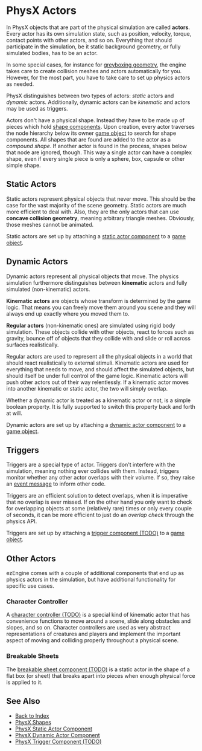 # PhysX Actors

In PhysX objects that are part of the physical simulation are called **actors**. Every actor has its own simulation state, such as position, velocity, torque, contact points with other actors, and so on. Everything that should participate in the simulation, be it static background geometry, or fully simulated bodies, has to be an actor.

In some special cases, for instance for [greyboxing geometry](../../scenes/greyboxing.md), the engine takes care to create collision meshes and actors automatically for you. However, for the most part, you have to take care to set up physics actors as needed. 

PhysX distinguishes between two types of actors: *static* actors and *dynamic* actors. Additionally, dynamic actors can be *kinematic* and actors may be used as triggers.

Actors don't have a physical shape. Instead they have to be made up of pieces which hold [shape components](../collision-shapes/physx-shapes.md). Upon creation, every actor traverses the node hierarchy below its owner [game object](../../runtime/world/game-objects.md) to search for shape components. All shapes that are found are added to the actor as a *compound shape*. If another actor is found in the process, shapes below that node are ignored, though. This way a single actor can have a complex shape, even if every single piece is only a sphere, box, capsule or other simple shape.

## Static Actors

Static actors represent physical objects that never move. This should be the case for the vast majority of the scene geometry. Static actors are much more efficient to deal with. Also, they are the only actors that can use **concave collision geometry**, meaning arbitrary triangle meshes. Obviously, those meshes cannot be animated.

Static actors are set up by attaching a [static actor component](physx-static-actor-component.md) to a [game object](../../runtime/world/game-objects.md).

## Dynamic Actors

Dynamic actors represent all physical objects that move. The physics simulation furthermore distinguishes between **kinematic** actors and fully simulated (non-kinematic) actors.

**Kinematic actors** are objects whose transform is determined by the game logic. That means you can freely move them around you scene and they will always end up exactly where you moved them to.

**Regular actors** (non-kinematic ones) are simulated using rigid body simulation. These objects collide with other objects, react to forces such as gravity, bounce off of objects that they collide with and slide or roll across surfaces realistically.

Regular actors are used to represent all the physical objects in a world that should react realistically to external stimuli. Kinematic actors are used for everything that needs to move, and should affect the simulated objects, but should itself be under full control of the game logic. Kinematic actors will push other actors out of their way relentlessly. If a kinematic actor moves into another kinematic or static actor, the two will simply overlap.

Whether a dynamic actor is treated as a kinematic actor or not, is a simple boolean property. It is fully supported to switch this property back and forth at will.

Dynamic actors are set up by attaching a [dynamic actor component](physx-dynamic-actor-component.md) to a [game object](../../runtime/world/game-objects.md).

## Triggers

Triggers are a special type of actor. Triggers don't interfere with the simulation, meaning nothing ever collides with them. Instead, triggers monitor whether any other actor overlaps with their volume. If so, they raise an [event message](../../runtime/world/world-messaging.md#event-messages) to inform other code.

Triggers are an efficient solution to detect overlaps, when it is imperative that no overlap is ever missed. If on the other hand you only want to check for overlapping objects at some (relatively rare) times or only every couple of seconds, it can be more efficient to just do an *overlap check* through the physics API.

Triggers are set up by attaching a [trigger component (TODO)](physx-trigger-component.md) to a [game object](../../runtime/world/game-objects.md).

## Other Actors

ezEngine comes with a couple of additional components that end up as physics actors in the simulation, but have additional functionality for specific use cases.

### Character Controller

A [character controller (TODO)](physx-character-controller.md) is a special kind of kinematic actor that has convenience functions to move around a scene, slide along obstacles and slopes, and so on. Character controllers are used as very abstract representations of creatures and players and implement the important aspect of moving and colliding properly throughout a physical scene.

### Breakable Sheets

The [breakable sheet component (TODO)](physx-breakable-sheet-component.md) is a static actor in the shape of a flat box (or sheet) that breaks apart into pieces when enough physical force is applied to it.

## See Also

* [Back to Index](../../index.md)
* [PhysX Shapes](../collision-shapes/physx-shapes.md)
* [PhysX Static Actor Component](physx-static-actor-component.md)
* [PhysX Dynamic Actor Component](physx-dynamic-actor-component.md)
* [PhysX Trigger Component (TODO)](physx-trigger-component.md)
